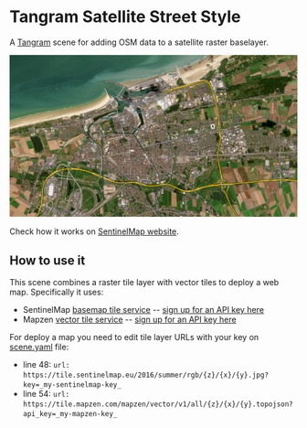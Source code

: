 # Tangram Satellite Street Style

A [Tangram](https://github.com/tangrams/tangram) scene for adding OSM data to a satellite raster baselayer.

![Tangram Satellite Street](https://raw.githubusercontent.com/cpalermo/tangram-satellite-streets/master/img/example.png)

Check how it works on [SentinelMap website](https://www.sentinelmap.eu#13/50.95/1.86).

## How to use it

This scene combines a raster tile layer with vector tiles to deploy a web map. Specifically it uses:
* SentinelMap [basemap tile service](https://github.com/sentinelmap/sentinelmap-services) -- [sign up for an API key here](https://devs.sentinelmap.eu)
* Mapzen [vector tile service](https://mapzen.com/documentation/vector-tiles/) -- [sign up for an API key here](https://mapzen.com/developers)

For deploy a map you need to edit tile layer URLs with your key on [scene.yaml](https://github.com/cpalermo/tangram-satellite-streets/blob/master/scene.yaml#L48-L54) file:
* line 48: ``url: https://tile.sentinelmap.eu/2016/summer/rgb/{z}/{x}/{y}.jpg?key=_my-sentinelmap-key_``
* line 54: ``url: https://tile.mapzen.com/mapzen/vector/v1/all/{z}/{x}/{y}.topojson?api_key=_my-mapzen-key_``
